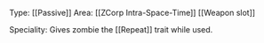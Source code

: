 Type: [[Passive]]
Area: [[ZCorp Intra-Space-Time]]
[[Weapon slot]]

Speciality: Gives zombie the [[Repeat]] trait while used.